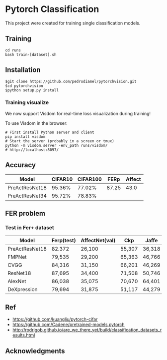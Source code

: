 # Pytorch Classification

This project were created for training single classification models.


## Training

    cd runs
    bash train-[dataset].sh


## Installation

    $git clone https://github.com/pedrodiamel/pytorchvision.git
    $cd pytorchvision
    $python setup.py install

### Training visualize

We now support Visdom for real-time loss visualization during training!

To use Visdom in the browser:

    # First install Python server and client
    pip install visdom
    # Start the server (probably in a screen or tmux)
    python -m visdom.server -env_path runs/visdom/
    # http://localhost:8097/



## Accuracy

| Model             | CIFAR10     | CIFAR100    | FERp        | Affect      |
| ----------------- | ----------- | ----------- | ----------- | ----------- |
| PreActResNet18    | 95.36%      | 77.02%      |  87.25      | 43.0        |
| PreActResNet34    | 95.72%      | 78.83%      |             |             |



## FER problem
### Test in Fer+ dataset

| Model             | Ferp(test)        | AffectNet(val)  | Ckp         | Jaffe      | BU3DFE       | Models      |
| ----------------- | ----------------- | --------------- | ----------- | ---------- | ------------ |------------ |
| PreActResNet18    | 82.372            | 26,100          | 55,307      | 36,318     | 39,828       |             |
| FMPNet            | 79,535            | 29,200          | 65,363      | 46,766     | 41,379       |             |
| CVGG              | 84,316            | 31,150          | 66,201      | 46,269     | 42,069       |             |
| ResNet18          | 87,695            | 34,400          | 71,508      | 50,746     | 45,345       |             |
| AlexNet           | 86,038            | 35,075          | 70,670      | 64,401     | 46,379       |             |
| DeXpression       | 79,694            | 31,875          | 51,117      | 44,279     | 37,241       |             |




## Ref

- https://github.com/kuangliu/pytorch-cifar
- https://github.com/Cadene/pretrained-models.pytorch
- http://rodrigob.github.io/are_we_there_yet/build/classification_datasets_results.html



## Acknowledgments
